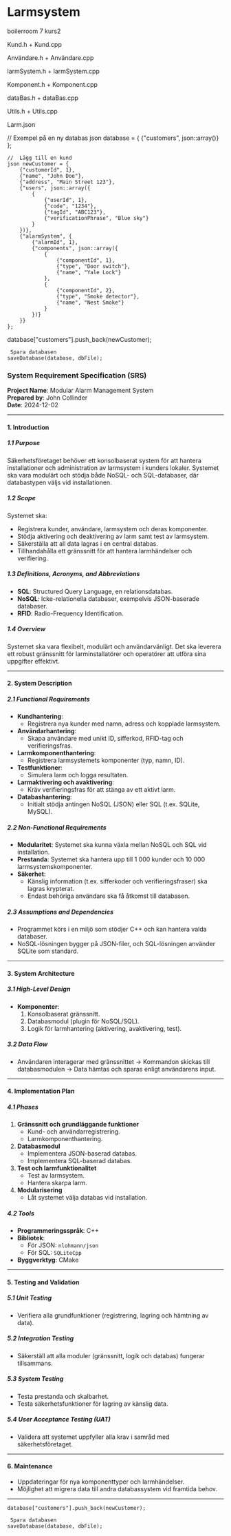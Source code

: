 # Larmsystem
boilerroom 7 kurs2


Kund.h + Kund.cpp

Användare.h + Användare.cpp

larmSystem.h + larmSystem.cpp

Komponent.h + Komponent.cpp

dataBas.h + dataBas.cpp

Utils.h + Utils.cpp

Larm.json




// Exempel på en ny databas
    json database = {
        {"customers", json::array()}
    };

    //  Lägg till en kund
    json newCustomer = {
        {"customerId", 1},
        {"name", "John Doe"},
        {"address", "Main Street 123"},
        {"users", json::array({
            {
                {"userId", 1},
                {"code", "1234"},
                {"tagId", "ABC123"},
                {"verificationPhrase", "Blue sky"}
            }
        })},
        {"alarmSystem", {
            {"alarmId", 1},
            {"components", json::array({
                {
                    {"componentId", 1},
                    {"type", "Door switch"},
                    {"name", "Yale Lock"}
                },
                {
                    {"componentId", 2},
                    {"type", "Smoke detector"},
                    {"name", "Nest Smoke"}
                }
            })}
        }}
    };
database["customers"].push_back(newCustomer);

     Spara databasen
    saveDatabase(database, dbFile);


### System Requirement Specification (SRS)  
**Project Name**: Modular Alarm Management System  
**Prepared by**: John Collinder  
**Date**: 2024-12-02  

---

#### 1. **Introduction**  

##### 1.1 **Purpose**  
Säkerhetsföretaget behöver ett konsolbaserat system för att hantera installationer och administration av larmsystem i kunders lokaler. Systemet ska vara modulärt och stödja både NoSQL- och SQL-databaser, där databastypen väljs vid installationen.  

##### 1.2 **Scope**  
Systemet ska:  
- Registrera kunder, användare, larmsystem och deras komponenter.  
- Stödja aktivering och deaktivering av larm samt test av larmsystem.  
- Säkerställa att all data lagras i en central databas.  
- Tillhandahålla ett gränssnitt för att hantera larmhändelser och verifiering.  

##### 1.3 **Definitions, Acronyms, and Abbreviations**  
- **SQL**: Structured Query Language, en relationsdatabas.  
- **NoSQL**: Icke-relationella databaser, exempelvis JSON-baserade databaser.  
- **RFID**: Radio-Frequency Identification.  

##### 1.4 **Overview**  
Systemet ska vara flexibelt, modulärt och användarvänligt. Det ska leverera ett robust gränssnitt för larminstallatörer och operatörer att utföra sina uppgifter effektivt.  

---

#### 2. **System Description**  

##### 2.1 **Functional Requirements**  
- **Kundhantering**:  
  - Registrera nya kunder med namn, adress och kopplade larmsystem.  
- **Användarhantering**:  
  - Skapa användare med unikt ID, sifferkod, RFID-tag och verifieringsfras.  
- **Larmkomponenthantering**:  
  - Registrera larmsystemets komponenter (typ, namn, ID).  
- **Testfunktioner**:  
  - Simulera larm och logga resultaten.  
- **Larmaktivering och avaktivering**:  
  - Kräv verifieringsfras för att stänga av ett aktivt larm.  
- **Databashantering**:  
  - Initialt stödja antingen NoSQL (JSON) eller SQL (t.ex. SQLite, MySQL).  

##### 2.2 **Non-Functional Requirements**  
- **Modularitet**: Systemet ska kunna växla mellan NoSQL och SQL vid installation.  
- **Prestanda**: Systemet ska hantera upp till 1 000 kunder och 10 000 larmsystemskomponenter.  
- **Säkerhet**:  
  - Känslig information (t.ex. sifferkoder och verifieringsfraser) ska lagras krypterat.  
  - Endast behöriga användare ska få åtkomst till databasen.  

##### 2.3 **Assumptions and Dependencies**  
- Programmet körs i en miljö som stödjer C++ och kan hantera valda databaser.  
- NoSQL-lösningen bygger på JSON-filer, och SQL-lösningen använder SQLite som standard.  

---

#### 3. **System Architecture**  

##### 3.1 **High-Level Design**  
- **Komponenter**:  
  1. Konsolbaserat gränssnitt.  
  2. Databasmodul (plugin för NoSQL/SQL).  
  3. Logik för larmhantering (aktivering, avaktivering, test).  

##### 3.2 **Data Flow**  
- Användaren interagerar med gränssnittet → Kommandon skickas till databasmodulen → Data hämtas och sparas enligt användarens input.  

---

#### 4. **Implementation Plan**  

##### 4.1 **Phases**  
1. **Gränssnitt och grundläggande funktioner**  
   - Kund- och användarregistrering.  
   - Larmkomponenthantering.  
2. **Databasmodul**  
   - Implementera JSON-baserad databas.  
   - Implementera SQL-baserad databas.  
3. **Test och larmfunktionalitet**  
   - Test av larmsystem.  
   - Hantera skarpa larm.  
4. **Modularisering**  
   - Låt systemet välja databas vid installation.  

##### 4.2 **Tools**  
- **Programmeringsspråk**: C++  
- **Bibliotek**:  
  - För JSON: `nlohmann/json`  
  - För SQL: `SQLiteCpp`  
- **Byggverktyg**: CMake  

---

#### 5. **Testing and Validation**  

##### 5.1 **Unit Testing**  
- Verifiera alla grundfunktioner (registrering, lagring och hämtning av data).  

##### 5.2 **Integration Testing**  
- Säkerställ att alla moduler (gränssnitt, logik och databas) fungerar tillsammans.  

##### 5.3 **System Testing**  
- Testa prestanda och skalbarhet.  
- Testa säkerhetsfunktioner för lagring av känslig data.  

##### 5.4 **User Acceptance Testing (UAT)**  
- Validera att systemet uppfyller alla krav i samråd med säkerhetsföretaget.  

---

#### 6. **Maintenance**  

- Uppdateringar för nya komponenttyper och larmhändelser.  
- Möjlighet att migrera data till andra databassystem vid framtida behov.  

---




    

    database["customers"].push_back(newCustomer);

     Spara databasen
    saveDatabase(database, dbFile);
